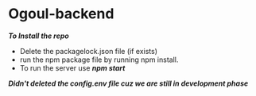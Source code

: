 # Ogoul-backend
***To Install the repo***
* Delete the packagelock.json file (if exists)
* run the npm package file by running npm install.
* To run the server use ***npm start*** 

***Didn't deleted the config.env file cuz we are still in development phase***
